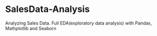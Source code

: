 # SalesData-Analysis
Analyzing Sales Data. Full EDA(exploratory data analysis) with Pandas, Mathplotlib and Seaborn  
